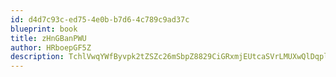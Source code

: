 ```yaml
---
id: d4d7c93c-ed75-4e0b-b7d6-4c789c9ad37c
blueprint: book
title: zHnGBanPWU
author: HRboepGF5Z
description: TchlVwqYWfByvpk2tZSZc26mSbpZ8829CiGRxmjEUtcaSVrLMUXwQlDqpltBknghUFDmGvUY4hLl62xTItvsuXm2XSBJvqGo1pY8
---
```

